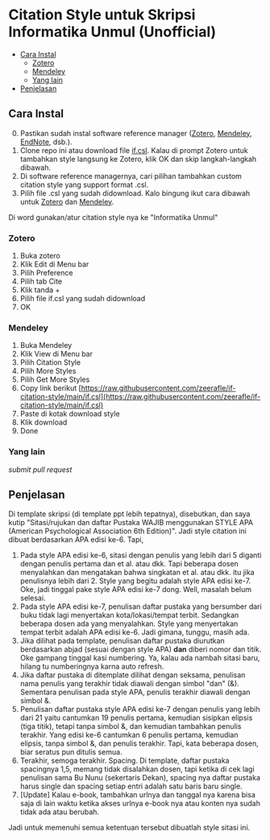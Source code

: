 # Citation Style untuk Skripsi Informatika Unmul (Unofficial)

- [Cara Instal](#cara-instal)
  - [Zotero](#zotero)
  - [Mendeley](#mendeley)
  - [Yang lain](#yang-lain)
- [Penjelasan](#penjelasan)

## Cara Instal

0. Pastikan sudah instal software reference manager ([Zotero](https://www.zotero.org/download/), [Mendeley](https://www.mendeley.com/download-reference-manager/windows), [EndNote](https://endnote.com/downloads), dsb.).
1. Clone repo ini atau download file [if.csl](https://raw.githubusercontent.com/zeerafle/if-citation-style/main/if.csl). Kalau di prompt Zotero untuk tambahkan style langsung ke Zotero, klik OK dan skip langkah-langkah dibawah.
2. Di software reference managernya, cari pilihan tambahkan custom citation style yang support format .csl.
3. Pilih file .csl yang sudah didownload. Kalo bingung ikut cara dibawah untuk [Zotero](#zotero) dan [Mendeley](#mendeley).

Di word gunakan/atur citation style nya ke "Informatika Unmul"

### Zotero

1. Buka zotero
2. Klik Edit di Menu bar
3. Pilih Preference
4. Pilih tab Cite
5. Klik tanda +
6. Pilih file if.csl yang sudah didownload
7. OK

### Mendeley

1. Buka Mendeley
2. Klik View di Menu bar
3. Pilih Citation Style
4. Pilih More Styles
5. Pilih Get More Styles
6. Copy link berikut [https://raw.githubusercontent.com/zeerafle/if-citation-style/main/if.csl](https://raw.githubusercontent.com/zeerafle/if-citation-style/main/if.csl)
7. Paste di kotak download style
8. Klik download
9. Done

### Yang lain

_submit pull request_

## Penjelasan

Di template skripsi (di template ppt lebih tepatnya), disebutkan, dan saya kutip "Sitasi/rujukan dan daftar Pustaka WAJIB menggunakan STYLE APA (American Psychological Association 6th Edition)". Jadi style citation ini dibuat berdasarkan APA edisi ke-6. Tapi,

1. Pada style APA edisi ke-6, sitasi dengan penulis yang lebih dari 5 diganti dengan penulis pertama dan et al. atau dkk. Tapi beberapa dosen menyalahkan dan mengatakan bahwa singkatan et al. atau dkk. itu jika penulisnya lebih dari 2. Style yang begitu adalah style APA edisi ke-7. Oke, jadi tinggal pake style APA edisi ke-7 dong. Well, masalah belum selesai.
2. Pada style APA edisi ke-7, penulisan daftar pustaka yang bersumber dari buku tidak lagi menyertakan kota/lokasi/tempat terbit. Sedangkan beberapa dosen ada yang menyalahkan. Style yang menyertakan tempat terbit adalah APA edisi ke-6. Jadi gimana, tunggu, masih ada.
3. Jika dilihat pada template, penulisan daftar pustaka diurutkan berdasarkan abjad (sesuai dengan style APA) **dan** diberi nomor dan titik. Oke gampang tinggal kasi numbering. Ya, kalau ada nambah sitasi baru, hilang tu numberingnya karna auto refresh.
4. Jika daftar pustaka di ditemplate dilihat dengan seksama, penulisan nama penulis yang terakhir tidak diawali dengan simbol "dan" (&). Sementara penulisan pada style APA, penulis terakhir diawali dengan simbol &.
5. Penulisan daftar pustaka style APA edisi ke-7 dengan penulis yang lebih dari 21 yaitu cantumkan 19 penulis pertama, kemudian sisipkan elipsis (tiga titik), tetapi tanpa simbol &, dan kemudian tambahkan penulis terakhir. Yang edisi ke-6 cantumkan 6 penulis pertama, kemudian elipsis, tanpa simbol &, dan penulis terakhir. Tapi, kata beberapa dosen, biar seratus pun ditulis semua.
6. Terakhir, semoga terakhir. Spacing. Di template, daftar pustaka spacingnya 1,5, memang tidak disalahkan dosen, tapi ketika di cek lagi penulisan sama Bu Nunu (sekertaris Dekan), spacing nya daftar pustaka harus single dan spacing setiap entri adalah satu baris baru single.
7. [Update] Kalau e-book, tambahkan urlnya dan tanggal nya karena bisa saja di lain waktu ketika akses urlnya e-book nya atau konten nya sudah tidak ada atau berubah.

Jadi untuk memenuhi semua ketentuan tersebut dibuatlah style sitasi ini.
